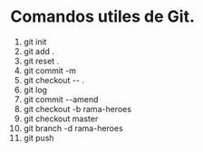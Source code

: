 # Comandos utiles de Git.

1. git init 
2. git add .
3. git reset .
4. git commit -m 
5. git checkout -- .
6. git log
7. git commit --amend
8. git checkout -b rama-heroes
9. git checkout master
10. git branch -d rama-heroes
1. git push

